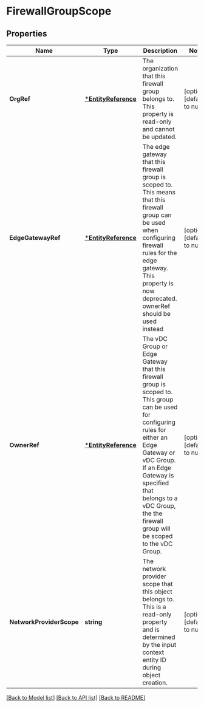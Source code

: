 # FirewallGroupScope

## Properties
Name | Type | Description | Notes
------------ | ------------- | ------------- | -------------
**OrgRef** | [***EntityReference**](EntityReference.md) | The organization that this firewall group belongs to. This property is read-only and cannot be updated.  | [optional] [default to null]
**EdgeGatewayRef** | [***EntityReference**](EntityReference.md) | The edge gateway that this firewall group is scoped to. This means that this firewall group can be used when configuring firewall rules for the edge gateway. This property is now deprecated. ownerRef should be used instead  | [optional] [default to null]
**OwnerRef** | [***EntityReference**](EntityReference.md) | The vDC Group or Edge Gateway that this firewall group is scoped to. This group can be used for configuring rules for either an Edge Gateway or vDC Group. If an Edge Gateway is specified that belongs to a vDC Group, the the firewall group will be scoped to the vDC Group.  | [optional] [default to null]
**NetworkProviderScope** | **string** | The network provider scope that this object belongs to. This is a read-only property and is determined by the input context entity ID during object creation.  | [optional] [default to null]

[[Back to Model list]](../README.md#documentation-for-models) [[Back to API list]](../README.md#documentation-for-api-endpoints) [[Back to README]](../README.md)


